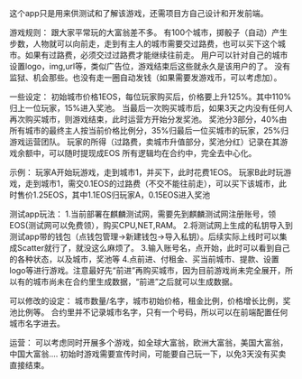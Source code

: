 这个app只是用来供测试和了解该游戏，还需项目方自己设计和开发前端。

游戏规则：
跟大家平常玩的大富翁差不多。
有100个城市，掷骰子（自动）产生步数，人物就可以向前走，走到有主人的城市需要交过路费，也可以买下这个城市。如果有过路费，必须交过过路费才能继续往前走。
用户可以针对自己的城市设置logo，img,url等，类似广告位，游戏结束后这些就永久是该用户的了。
没有监狱、机会那些。也没有走一圈自动发钱（如果需要发游戏币，可以考虑加）。

一些设定：
初始城市价格1EOS，每位玩家购买后，价格要上升125%。其中110%归上一位玩家，15%进入奖池。
当最后一次购买城市后，如果3天之内没有任何人再次购买城市，则游戏结束，此时运营方开始分发奖池。
奖池分3部分，40%由所有城市的最终主人按当前价格比例分，35%归最后一位买城市的玩家，25%归游戏运营团队。
玩家的所得（过路费，卖城市升值部分，奖池分红）记录在其游戏余额中，可以随时提现成EOS
所有逻辑均在合约中，完全去中心化。

示例：
玩家A开始玩游戏，走到城市1，并买下，此时花费1EOS。 
玩家B此时玩游戏，走到城市1，需交0.1EOS的过路费（不交不能往前走），可以买下该城市，此时售价1.25EOS，其中1.1EOS归玩家A，0.15EOS进入奖池

测试app玩法：
1.当前部署在麒麟测试网，需要先到麒麟测试网注册账号，领EOS(测试网可以免费领），购买CPU,NET,RAM。
2.将测试网上生成的私钥导入到测试app带的钱包（点钱包管理->新建钱包->导入私钥）。后续实际上线时可以集成Scatter就行了，就没这么麻烦了。
3.输入账号名，点开始，此时可以看到自己的各种状态，以及城市，奖池等
4.点前进、付租金、买当前城市、提款、设置logo等进行游戏。注意最好先“前进”再购买城市，因为目前游戏尚未完全展开，所以有的城市尚未在合约里生成数据，“前进”之后就可以生成数据。

可以修改的设定：
城市数量/名字，城市初始价格，租金比例，价格增长比例，奖池比例等。
合约里并不记录城市名字，只有一个号码，所以可以在前端配置任何城市名字进去。

运营：
可以考虑同时开展多个游戏，如全球大富翁，欧洲大富翁，美国大富翁，中国大富翁....
初始时游戏需要宣传时间，可能要自己玩一下，以免3天没有买卖直接结束。
